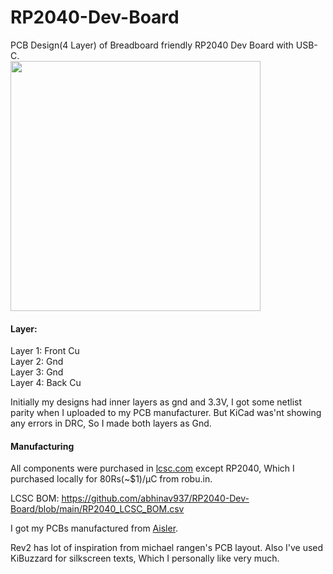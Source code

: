 # RP2040-Dev-Board
PCB Design(4 Layer) of Breadboard friendly RP2040 Dev Board with USB-C. <br /> 
<img src="https://user-images.githubusercontent.com/79394309/195375858-6e62e76e-9350-4cd3-853a-cd9f15d12a3c.jpg" width="400">
#### Layer:

Layer 1: Front Cu <br /> 
Layer 2: Gnd <br /> 
Layer 3: Gnd <br /> 
Layer 4: Back Cu <br /> 

Initially my designs had inner layers as gnd and 3.3V, I got some netlist parity when I uploaded to my PCB manufacturer. But KiCad was'nt showing any errors in DRC, So I made both layers as Gnd.
#### Manufacturing
All components were purchased in [lcsc.com](lcsc.com) except RP2040, Which I purchased locally for 80Rs(~$1)/μC from robu.in. <br /> 

LCSC BOM: https://github.com/abhinav937/RP2040-Dev-Board/blob/main/RP2040_LCSC_BOM.csv <br /> 

I got my PCBs manufactured from [Aisler](aisler.net). <br /> 

Rev2 has lot of inspiration from michael rangen's PCB layout. Also I've used KiBuzzard for silkscreen texts, Which I personally like very much.
